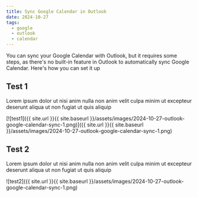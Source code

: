 ```yaml
---
title: Sync Google Calendar in Outlook
date: 2024-10-27
tags: 
  - google
  - outlook
  - calendar
---
```


You can sync your Google Calendar with Outlook, but it requires some steps, as there's no built-in feature in Outlook to automatically sync Google Calendar. Here's how you can set it up



## Test 1
Lorem ipsum dolor ut nisi anim nulla non anim velit culpa minim ut excepteur deserunt aliqua ut non fugiat ut quis aliquip

[![test1]({{ site.url }}{{ site.baseurl }}/assets/images/2024-10-27-outlook-google-calendar-sync-1.png)]({{ site.url }}{{ site.baseurl }}/assets/images/2024-10-27-outlook-google-calendar-sync-1.png)



## Test 2
Lorem ipsum dolor ut nisi anim nulla non anim velit culpa minim ut excepteur deserunt aliqua ut non fugiat ut quis aliquip

![test2]({{ site.url }}{{ site.baseurl }}/assets/images/2024-10-27-outlook-google-calendar-sync-1.png)


